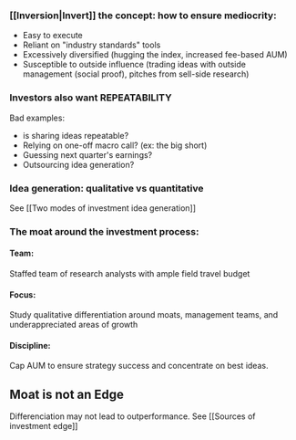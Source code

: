 ### [[Inversion|Invert]] the concept: how to ensure mediocrity:
- Easy to execute
- Reliant on "industry standards" tools
- Excessively diversified (hugging the index, increased fee-based AUM)
- Susceptible to outside influence (trading ideas with outside management (social proof), pitches from sell-side research)


### Investors also want REPEATABILITY

Bad examples:
- is sharing ideas repeatable?
- Relying on one-off macro call? (ex: the big short)
- Guessing next quarter's earnings?
- Outsourcing idea generation?

### Idea generation: qualitative vs quantitative
See [[Two modes of investment idea generation]]

### The moat around the investment process:

#### Team:
Staffed team of research analysts with ample field travel budget

#### Focus:
Study qualitative differentiation around moats, management teams, and underappreciated areas of growth

#### Discipline:
Cap AUM to ensure strategy success and concentrate on best ideas.

## Moat is not an Edge

Differenciation may not lead to outperformance.
See [[Sources of investment edge]]


